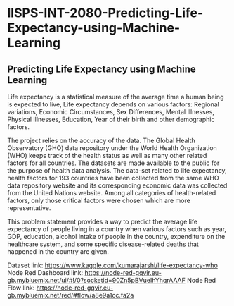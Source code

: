 # llSPS-INT-2080-Predicting-Life-Expectancy-using-Machine-Learning
<h2>Predicting Life Expectancy using Machine Learning</h2>

Life expectancy is a statistical measure of the average time a human being is expected to live, Life expectancy depends on various factors: Regional variations, Economic Circumstances, Sex Differences, Mental Illnesses, Physical Illnesses, Education, Year of their birth and other demographic factors.  

The project relies on the accuracy of the data. The Global Health Observatory (GHO) data repository under the World Health Organization (WHO) keeps track of the health status as well as many other related factors for all countries. The datasets are made available to the public for the purpose of health data analysis. The data-set related to life expectancy, health factors for 193 countries have been collected from the same WHO data repository website and its corresponding economic data was collected from the United Nations website. Among all categories of health-related factors, only those critical factors were chosen which are more representative.

This problem statement provides a way to predict the average life expectancy of people living in a country when various factors such as year, GDP, education, alcohol intake of people in the country, expenditure on the healthcare system, and some specific disease-related deaths that happened in the country are given.

Dataset link: https://www.kaggle.com/kumarajarshi/life-expectancy-who
Node Red Dashboard link: https://node-red-gqvir.eu-gb.mybluemix.net/ui/#!/0?socketid=90Zn5pBVueIhYhqrAAAF
Node Red Flow link: https://node-red-gqvir.eu-gb.mybluemix.net/red/#flow/a8e9a1cc.fa2a
